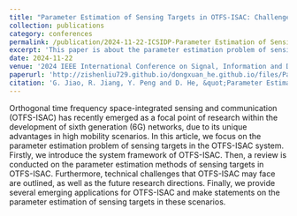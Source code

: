 ```yaml
---
title: "Parameter Estimation of Sensing Targets in OTFS-ISAC: Challenges and Applications"
collection: publications
category: conferences
permalink: /publication/2024-11-22-ICSIDP-Parameter Estimation of Sensing Targets in OTFS-ISAC Challenges and Applications-number-15
excerpt: 'This paper is about the parameter estimation problem of sensing targets in the OTFS-ISAC system.'
date: 2024-11-22
venue: '2024 IEEE International Conference on Signal, Information and Data Processing (ICSIDP)'
paperurl: 'http://zishenliu729.github.io/dongxuan_he.github.io/files/Parameter_Estimation_of_Sensing_Targets_in_OTFS-ISAC_Challenges_and_Applications.pdf'
citation: 'G. Jiao, R. Jiang, Y. Peng and D. He, &quot;Parameter Estimation of Sensing Targets in OTFS-ISAC: Challenges and Applications,&quot; in <i>Proc. 2024 IEEE International Conference on Signal, Information and Data Processing (ICSIDP)</i>, Zhuhai, China, 2024, pp. 1-6.'
---
```


Orthogonal time frequency space-integrated sensing and communication (OTFS-ISAC) has recently emerged as a focal point of research within the development of sixth generation (6G) networks, due to its unique advantages in high mobility scenarios. In this article, we focus on the parameter estimation problem of sensing targets in the OTFS-ISAC system. Firstly, we introduce the system framework of OTFS-ISAC. Then, a review is conducted on the parameter estimation methods of sensing targets in OTFS-ISAC. Furthermore, technical challenges that OTFS-ISAC may face are outlined, as well as the future research directions. Finally, we provide several emerging applications for OTFS-ISAC and make statements on the parameter estimation of sensing targets in these scenarios.